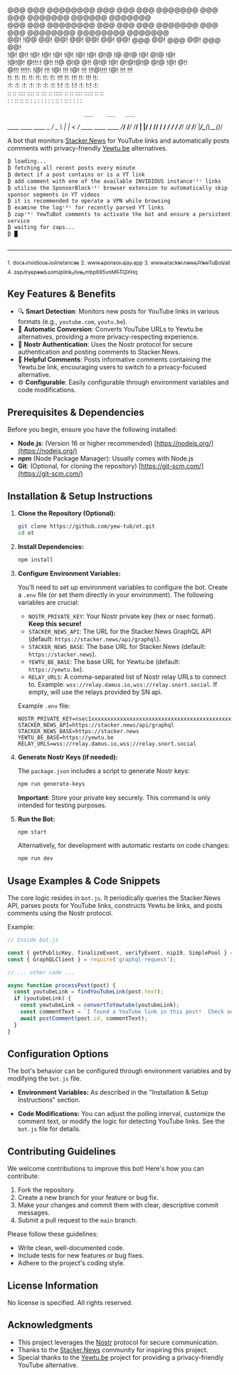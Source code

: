                                                                                   
@@@ @@@  @@@@@@@@  @@@  @@@  @@@  @@@@@@@  @@@  @@@  @@@@@@@    @@@@@@   @@@@@@@  
@@@ @@@  @@@@@@@@  @@@  @@@  @@@  @@@@@@@  @@@  @@@  @@@@@@@@  @@@@@@@@  @@@@@@@  
@@! !@@  @@!       @@!  @@!  @@!    @@!    @@!  @@@  @@!  @@@  @@!  @@@    @@!    
!@! @!!  !@!       !@!  !@!  !@!    !@!    !@!  @!@  !@   @!@  !@!  @!@    !@!    
 !@!@!   @!!!:!    @!!  !!@  @!@    @!!    @!@  !@!  @!@!@!@   @!@  !@!    @!!    
  @!!!   !!!!!:    !@!  !!!  !@!    !!!    !@!  !!!  !!!@!!!!  !@!  !!!    !!!    
  !!:    !!:       !!:  !!:  !!:    !!:    !!:  !!!  !!:  !!!  !!:  !!!    !!:    
  :!:    :!:       :!:  :!:  :!:    :!:    :!:  !:!  :!:  !:!  :!:  !:!    :!:    
   ::     :: ::::   :::: :: :::      ::    ::::: ::   :: ::::  ::::: ::     ::    
   :     : :: ::     :: :  : :       :      : :  :   :: : ::    : :  :      :


                            ___    ___   ___                 
 ____  ____  ____  _  __/ _ \  |_  | <  / ____  ____  ____
/___/ /___/ /___/ | |/ / // / / __/_ / / /___/ /___/ /___/
                  |___/\___(_)____(_)_/

                  
A bot that monitors [Stacker.News](https://stacker.news) for YouTube links and automatically posts comments with privacy-friendly [Yewtu.be](https://yewtu.be) alternatives.

```
₿ loading... 
₿ fetching all recent posts every minute
₿ detect if a post contains or is a YT link
₿ add comment with one of the available INVIDIOUS instance⁽¹⁾ links
₿ utilise the SponsorBlock⁽²⁾ browser extension to automatically skip sponsor segments in YT videos
₿ it is recommended to operate a VPN while browsing
₿ examine the log⁽³⁾ for recently parsed YT links
₿ zap⁽⁴⁾ YewTuBot comments to activate the bot and ensure a persistent service
₿ waiting for zaps...
₿ █


```
- - -

<sub>1.</sub> [<sub>docs.invidious.io/instances</sub>](https://docs.invidious.io/instances/)
<sub>2.</sub> [<sub>www.sponsor.ajay.app</sub>](https://sponsor.ajay.app)
<sub>3.</sub> [<sub>www.stacker.news/YewTuBot/all</sub>](https://stacker.news/YewTuBot/all/r/YewTuBot)
<sub>4.</sub> [<sub>zap.tryspeed.com/plink_live_mbp695vnMFTI2YHq</sub>](https://buy.tryspeed.com/plink_live_mbp695vnMFTI2YHq)


## Key Features & Benefits

-   🔍 **Smart Detection**: Monitors new posts for YouTube links in various formats (e.g., `youtube.com`, `youtu.be`).
-   🔄 **Automatic Conversion**: Converts YouTube URLs to Yewtu.be alternatives, providing a more privacy-respecting experience.
-   🔐 **Nostr Authentication**: Uses the Nostr protocol for secure authentication and posting comments to Stacker.News.
-   💬 **Helpful Comments**: Posts informative comments containing the Yewtu.be link, encouraging users to switch to a privacy-focused alternative.
-   ⚙️ **Configurable**:  Easily configurable through environment variables and code modifications.

## Prerequisites & Dependencies

Before you begin, ensure you have the following installed:

-   **Node.js**:  (Version 16 or higher recommended)  [https://nodejs.org/](https://nodejs.org/)
-   **npm** (Node Package Manager): Usually comes with Node.js
-   **Git**:  (Optional, for cloning the repository) [https://git-scm.com/](https://git-scm.com/)

## Installation & Setup Instructions

1.  **Clone the Repository (Optional):**

    ```bash
    git clone https://github.com/yew-tub/ot.git
    cd ot
    ```

2.  **Install Dependencies:**

    ```bash
    npm install
    ```

3.  **Configure Environment Variables:**

    You'll need to set up environment variables to configure the bot.  Create a `.env` file (or set them directly in your environment). The following variables are crucial:

    -   `NOSTR_PRIVATE_KEY`: Your Nostr private key (hex or nsec format).  **Keep this secure!**
    -   `STACKER_NEWS_API`:  The URL for the Stacker.News GraphQL API (default: `https://stacker.news/api/graphql`).
    -   `STACKER_NEWS_BASE`: The base URL for Stacker.News (default: `https://stacker.news`).
    -   `YEWTU_BE_BASE`: The base URL for Yewtu.be (default: `https://yewtu.be`).
    -   `RELAY_URLS`: A comma-separated list of Nostr relay URLs to connect to. Example: `wss://relay.damus.io,wss://relay.snort.social`. If empty, will use the relays provided by SN api.

    Example `.env` file:

    ```
    NOSTR_PRIVATE_KEY=nsec1xxxxxxxxxxxxxxxxxxxxxxxxxxxxxxxxxxxxxxxxxxxxxxxxxxxxxxxxxxxxxxxxx
    STACKER_NEWS_API=https://stacker.news/api/graphql
    STACKER_NEWS_BASE=https://stacker.news
    YEWTU_BE_BASE=https://yewtu.be
    RELAY_URLS=wss://relay.damus.io,wss://relay.snort.social
    ```

4.  **Generate Nostr Keys (if needed):**

    The `package.json` includes a script to generate Nostr keys:

    ```bash
    npm run generate-keys
    ```

    **Important**: Store your private key securely. This command is only intended for testing purposes.

5.  **Run the Bot:**

    ```bash
    npm start
    ```

    Alternatively, for development with automatic restarts on code changes:

    ```bash
    npm run dev
    ```

## Usage Examples & Code Snippets

The core logic resides in `bot.js`.  It periodically queries the Stacker.News API, parses posts for YouTube links, constructs Yewtu.be links, and posts comments using the Nostr protocol.

Example:

```javascript
// Inside bot.js

const { getPublicKey, finalizeEvent, verifyEvent, nip19, SimplePool } = require('nostr-tools');
const { GraphQLClient } = require('graphql-request');

// ... other code ...

async function processPost(post) {
  const youtubeLink = findYouTubeLink(post.text);
  if (youtubeLink) {
    const yewtubeLink = convertToYewtube(youtubeLink);
    const commentText = `I found a YouTube link in this post!  Check out the privacy-friendly Yewtu.be alternative: ${yewtubeLink}`;
    await postComment(post.id, commentText);
  }
}
```

## Configuration Options

The bot's behavior can be configured through environment variables and by modifying the `bot.js` file.

-   **Environment Variables:**  As described in the "Installation & Setup Instructions" section.

-   **Code Modifications:** You can adjust the polling interval, customize the comment text, or modify the logic for detecting YouTube links.  See the `bot.js` file for details.

## Contributing Guidelines

We welcome contributions to improve this bot!  Here's how you can contribute:

1.  Fork the repository.
2.  Create a new branch for your feature or bug fix.
3.  Make your changes and commit them with clear, descriptive commit messages.
4.  Submit a pull request to the `main` branch.

Please follow these guidelines:

-   Write clean, well-documented code.
-   Include tests for new features or bug fixes.
-   Adhere to the project's coding style.

## License Information

No license is specified. All rights reserved.

## Acknowledgments

-   This project leverages the [Nostr](https://nostr.com/) protocol for secure communication.
-   Thanks to the [Stacker.News](https://stacker.news) community for inspiring this project.
-   Special thanks to the [Yewtu.be](https://yewtu.be) project for providing a privacy-friendly YouTube alternative.
